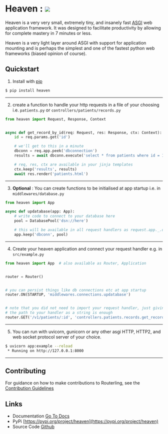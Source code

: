 # Heaven : <img src="https://img.shields.io/badge/coverage-95%25-green" />

Heaven is a very very small, extremely tiny, and insanely fast [ASGI](https://asgi.readthedocs.io) web application framework. It was designed to facilitate productivity by allowing for complete mastery in 7 minutes or less.

Heaven is a very light layer around ASGI with support for application mounting and is perhaps the simplest and one of the fastest python web frameworks (biased opinion of course).


## Quickstart
1. Install with [pip](https://pip.pypa.io/en/stable/getting-started/)
```sh
$ pip install heaven
```
<hr/>

2. create a function to handle your http requests in a file of your choosing i.e. `patients.py` or `controllers/patients/records.py`
```py
from heaven import Request, Response, Context


async def get_record_by_id(req: Request, res: Response, ctx: Context):
    id = req.params.get('id')

    # we'll get to this in a minute
    dbconn = req.app.peek('dbconnection')
    results = await dbconn.execute('select * from patients where id = 1000')

    # req, res, ctx are available in your jinja templates
    ctx.keep('results', results)
    await res.render('patients.html')
```
<hr/>

3. **Optional** : You can create functions to be initialised at app startup i.e. in `middlewares/database.py`
```py 
from heaven import App 

async def updatabase(app: App):
    # write code to connect to your database here
    pool = DatabasePool('dsn://here')

    # this will be available in all request handlers as request.app._.dbconn or req.app.peek('dbconn')
    app.keep('dbconn', pool)
```
<hr/>

4. Create your heaven application and connect your request handler e.g. in `src/example.py`
```py
from heaven import App  # also available as Router, Application


router = Router()


# you can persist things like db connections etc at app startup
router.ON(STARTUP, 'middlewares.connections.updatabase')


# note that you did not need to import your request handler, just giving heaven
# the path to your handler as a string is enough
router.GET('/v1/patients/:id', 'controllers.patients.records.get_record_by_id')
```
<hr/>

5. You can run with uvicorn, gunicorn or any other asgi HTTP, HTTP2, and web socket protocol server of your choice.
```sh
$ uvicorn app:example --reload
 * Running on http://127.0.0.1:8000
```
<hr/>

## Contributing

For guidance on how to make contributions to Routerling, see the [Contribution Guidelines](contributions.md)


## Links

- Documentation [Go To Docs](https://rayattack.github.io/heaven)
- PyPi [https://pypi.org/project/heaven](https://pypi.org/project/heaven)
- Source Code [Github](https://github.com/rayattack/heaven)
